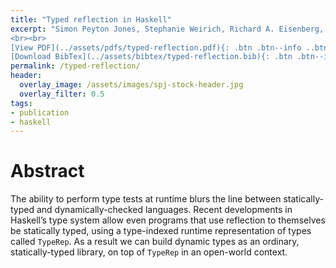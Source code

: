 ```yaml
---
title: "Typed reflection in Haskell"
excerpt: "Simon Peyton Jones, Stephanie Weirich, Richard A. Eisenberg, Dimitrios Vytiniotis <br><br> Proc Philip Wadler's 60th birthday Festschrift, Edinburgh, April 2016
<br><br>
[View PDF](../assets/pdfs/typed-reflection.pdf){: .btn .btn--info ..btn--large}
[Download BibTex](../assets/bibtex/typed-reflection.bib){: .btn .btn--info ..btn--large}"
permalink: /typed-reflection/
header:
  overlay_image: /assets/images/spj-stock-header.jpg
  overlay_filter: 0.5
tags:
- publication
- haskell
---
```


# Abstract
The ability to perform type tests at runtime blurs the line between statically-typed and dynamically-checked languages. Recent developments in Haskell’s type system allow even programs that use reflection to themselves be statically typed, using a type-indexed runtime representation of types called ``TypeRep``. As a result we can build dynamic types as an ordinary, statically-typed library, on top of ``TypeRep`` in an open-world context.

